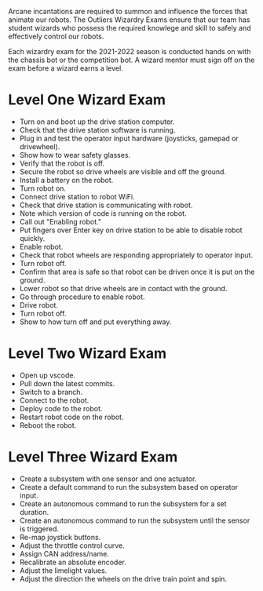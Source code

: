Arcane incantations are required to summon and influence the forces that animate our robots. The Outliers Wizardry Exams ensure that our team has student wizards who possess the required knowlege and skill to safely and effectively control our robots.

Each wizardry exam for the 2021-2022 season is conducted hands on with the chassis bot or the competition bot. A wizard mentor must sign off on the exam before a wizard earns a level.

# Level One Wizard Exam

- Turn on and boot up the drive station computer.
- Check that the drive station software is running.
- Plug in and test the operator input hardware (joysticks, gamepad or drivewheel).
- Show how to wear safety glasses.
- Verify that the robot is off.
- Secure the robot so drive wheels are visible and off the ground.
- Install a battery on the robot.
- Turn robot on.
- Connect drive station to robot WiFi.
- Check that drive station is communicating with robot.
- Note which version of code is running on the robot.
- Call out "Enabling robot."
- Put fingers over Enter key on drive station to be able to disable robot quickly.
- Enable robot.
- Check that robot wheels are responding appropriately to operator input.
- Turn robot off.
- Confirm that area is safe so that robot can be driven once it is put on the ground.
- Lower robot so that drive wheels are in contact with the ground.
- Go through procedure to enable robot.
- Drive robot.
- Turn robot off.
- Show to how turn off and put everything away.

# Level Two Wizard Exam

- Open up vscode.
- Pull down the latest commits.
- Switch to a branch.
- Connect to the robot.
- Deploy code to the robot.
- Restart robot code on the robot.
- Reboot the robot.

# Level Three Wizard Exam

- Create a subsystem with one sensor and one actuator.
- Create a default command to run the subsystem based on operator input.
- Create an autonomous command to run the subsystem for a set duration.
- Create an autonomous command to run the subsystem until the sensor is triggered.
- Re-map joystick buttons.
- Adjust the throttle control curve.
- Assign CAN address/name.
- Recalibrate an absolute encoder.
- Adjust the limelight values.
- Adjust the direction the wheels on the drive train point and spin.